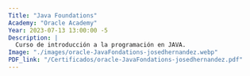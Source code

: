 ```yaml
---
Title: "Java Foundations"
Academy: "Oracle Academy"
Year: 2023-07-13 13:00:00 -5
Description: |
  Curso de introducción a la programación en JAVA.
Image: "./images/oracle-JavaFondations-josedhernandez.webp"
PDF_link: "/Certificados/oracle-JavaFondations-josedhernandez.pdf"
---
```

